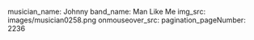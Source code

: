 musician_name: Johnny
band_name: Man Like Me
img_src: images/musician0258.png
onmouseover_src: 
pagination_pageNumber: 2236